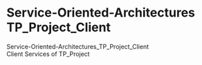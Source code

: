 # Service-Oriented-Architectures TP_Project_Client
Service-Oriented-Architectures_TP_Project_Client <br />
Client Services  of  TP_Project <br /> 
